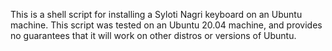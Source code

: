 This is a shell script for installing a Syloti Nagri keyboard on an Ubuntu machine. This script was tested on an Ubuntu 20.04 machine, and provides no guarantees that it will work on other distros or versions of Ubuntu.
